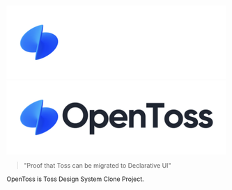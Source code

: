 ![OpenToss](https://raw.githubusercontent.com/OpenToss/.github/main/profile/OpenTossLogoDark.png#gh-dark-mode-only)
![OpenToss](https://raw.githubusercontent.com/OpenToss/.github/main/profile/OpenTossLogoLight.png#gh-light-mode-only)

> "Proof that Toss can be migrated to Declarative UI"

OpenToss is Toss Design System Clone Project.
